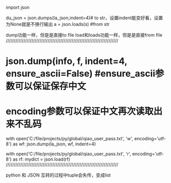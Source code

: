 import json

du_json = json.dumps(la_json,indent=4)# to str，设置indent能变好看，设置为None就是不换行输出
a = json.loads(s) #from str

dump功能一样，但是是直接to file
load和loads功能一样，但是是直接from file
//////////////////////////////////////////////////////////////////////


# json.dump(info, f, indent=4, ensure_ascii=False) #ensure_ascii参数可以保证保存中文
# encoding参数可以保证中文再次读取出来不乱码
with open('C:/file/projects/py/global/qiao_user_pass.txt', 'w', encoding='utf-8') as wf:
    json.dump(la_json, wf, indent=4)

with open('C:/file/projects/py/global/qiao_user_pass.txt', 'r', encoding='utf-8') as rf:
    mydict = json.load(rf)
//////////////////////////////////////////////////////////////////////

python 和 JSON 互转的过程中tuple会失传，变成list
